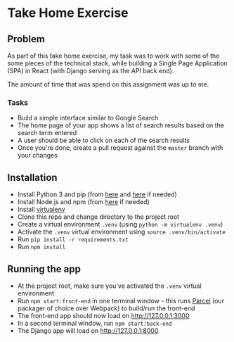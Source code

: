 # Take Home Exercise

## Problem
As part of this take home exercise, my task was to work with  some of the some pieces of the technical stack, while building a Single Page Application (SPA) in React (with Django serving as the API back end).

The amount of time that was spend on this assignment was up to me.  

### Tasks
- Build a simple interface similar to Google Search
- The home page of your app shows a list of search results based on the search term entered
- A user should be able to click on each of the search results
- Once you're done, create a pull request against the `master` branch with your changes



## Installation
- Install Python 3 and pip (from [here](https://www.python.org/downloads/) and [here](https://pip.pypa.io/en/stable/installing/) if needed)
- Install Node.js and npm (from [here](https://nodejs.org/en/download/) if needed)
- Install [virtualenv](https://virtualenv.pypa.io/en/stable/installation/)
- Clone this repo and change directory to the project root
- Create a virtual environment `.venv` (using `python -m virtualenv .venv`)
- Activate the `.venv` virtual environment using `source .venv/bin/activate`
- Run `pip install -r requirements.txt`
- Run `npm install`

## Running the app

- At the project root, make sure you've activated the `.venv` virtual environment
- Run `npm start:front-end` in one terminal window - this runs [Parcel](https://parceljs.org/) (our packager of choice over Webpack) to build/run the front-end
- The front-end app should now load on http://127.0.0.1:3000
- In a second terminal window, run `npm start:back-end` 
- The Django app will load on http://127.0.0.1:8000 

